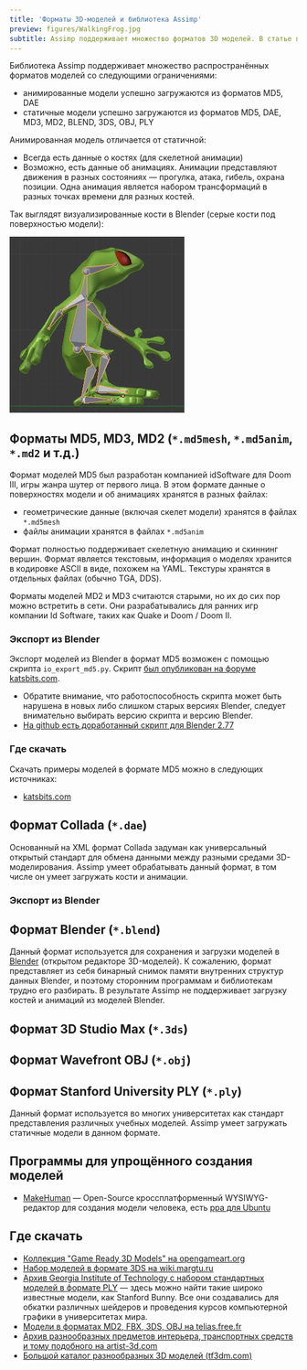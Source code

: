 ```yaml
---
title: 'Форматы 3D-моделей и библиотека Assimp'
preview: figures/WalkingFrog.jpg
subtitle: Assimp поддерживает множество форматов 3D моделей. В статье перечислены их особенности и собран список сайтов, где можно скачать модели.
---
```


Библиотека Assimp поддерживает множество распространённых форматов моделей со следующими ограничениями:

- анимированные модели успешно загружаются из форматов MD5, DAE
- статичные модели успешно загружаются из форматов MD5, DAE, MD3, MD2, BLEND, 3DS, OBJ, PLY

Анимированная модель отличается от статичной:

- Всегда есть данные о костях (для скелетной анимации)
- Возможно, есть данные об анимациях. Анимации представляют движения в разных состояниях — прогулка, атака, гибель, охрана позиции. Одна анимация является набором трансформаций в разных точках времени для разных костей.

Так выглядят визуализированные кости в Blender (серые кости под поверхностью модели):

![Иллюстрация](figures/WalkingFrog.jpg)

## Форматы MD5, MD3, MD2 (`*.md5mesh`, `*.md5anim`, `*.md2` и т.д.)

Формат моделей MD5 был разработан компанией idSoftware для Doom III, игры жанра шутер от первого лица. В этом формате данные о поверхностях модели и об анимациях хранятся в разных файлах:

- геометрические данные (включая скелет модели) хранятся в файлах `*.md5mesh`
- файлы анимации хранятся в файлах `*.md5anim`

Формат полностью поддерживает скелетную анимацию и скиннинг вершин. Формат является текстовым, информация о моделях хранится в кодировке ASCII в виде, похожем на YAML. Текстуры хранятся в отдельных файлах (обычно TGA, DDS).

Форматы моделей MD2 и MD3 считаются старыми, но их до сих пор можно встретить в сети. Они разрабатывались для ранних игр компании Id Software, таких как Quake и Doom / Doom II.

### Экспорт из Blender

Экспорт моделей из Blender в формат MD5 возможен с помощью скрипта `io_export_md5.py`. Скрипт [был опубликован на форуме katsbits.com](http://www.katsbits.com/smforum/index.php?topic=167.0).

- Обратите внимание, что работоспособность скрипта может быть нарушена в новых либо слишком старых версиях Blender, следует внимательно выбирать версию скрипта и версию Blender.
- [На github есть доработанный скрипт для Blender 2.77](https://github.com/pink-vertex/blender_addon_md5)

### Где скачать

Скачать примеры моделей в формате MD5 можно в следующих источниках:

- [katsbits.com](http://www.katsbits.com/download/models/#md5)

## Формат Collada (`*.dae`)

Основанный на XML формат Collada задуман как универсальный открытый стандарт для обмена данными между разными средами 3D-моделирования. Assimp умеет обрабатывать данный формат, в том числе он умеет загружать кости и анимации.

### Экспорт из Blender

## Формат Blender (`*.blend`)

Данный формат используется для сохранения и загрузки моделей в [Blender](https://www.blender.org/) (открытом редакторе 3D-моделей). К сожалению, формат представляет из себя бинарный снимок памяти внутренних структур данных Blender, и поэтому сторонним программам и библиотекам трудно его разбирать. В результате Assimp не поддерживает загрузку костей и анимаций из моделей Blender.

## Формат 3D Studio Max (`*.3ds`)

## Формат Wavefront OBJ (`*.obj`)

## Формат Stanford University PLY (`*.ply`)

Данный формат используется во многих университетах как стандарт представления различных учебных моделей. Assimp умеет загружать статичные модели в данном формате.

## Программы для упрощённого создания моделей

- [MakeHuman](http://www.makehuman.org/) — Open-Source кроссплатформенный WYSIWYG-редактор для создания модели человека, есть [ppa для Ubuntu](https://launchpad.net/~makehuman-official/+archive/ubuntu/makehuman-11x)

## Где скачать

- [Коллекция "Game Ready 3D Models" на opengameart.org](http://opengameart.org/content/game-ready-3d-models)
- [Набор моделей в формате 3DS на wiki.margtu.ru](http://wiki.margtu.ru/index.php?wakka=HomePage/20092010/Komp%27juternajaGrafika/3dmodels&show_files=1#files)
- [Архив Georgia Institute of Technology с набором стандартных моделей в формате PLY](http://www.cc.gatech.edu/projects/large_models/) — здесь можно найти такие широко известные модели, как Stanford Bunny. Все они создавались для обкатки различных шейдеров и проведения курсов компьютерной графики в университетах мира.
- [Модели в форматах MD2, FBX, 3DS, OBJ на telias.free.fr](http://telias.free.fr/Models_menu.html)
- [Архив разнообразных предметов интерьера, транспортных средств и тому подобного на artist-3d.com](http://artist-3d.com/)
- [Большой каталог разнообразных 3D моделей (tf3dm.com)](http://tf3dm.com/)

